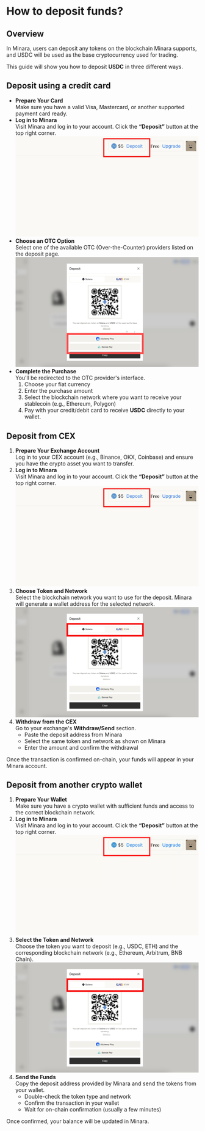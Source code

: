 # How to deposit funds?

## Overview

In Minara, users can deposit any tokens on the blockchain Minara supports, and USDC will be used as the base cryptocurrency used for trading.

This guide will show you how to deposit **USDC** in three different ways.

## Deposit using a credit card

* **Prepare Your Card**\
  Make sure you have a valid Visa, Mastercard, or another supported payment card ready.
* **Log in to Minara**\
  Visit Minara and log in to your account. Click the **“Deposit”** button at the top right corner.![](<../.gitbook/assets/image (9).png>)
* **Choose an OTC Option**\
  Select one of the available OTC (Over-the-Counter) providers listed on the deposit page.![](<../.gitbook/assets/image (10).png>)
* **Complete the Purchase**\
  You’ll be redirected to the OTC provider's interface.
  1. Choose your fiat currency
  2. Enter the purchase amount
  3. Select the blockchain network where you want to receive your stablecoin (e.g., Ethereum, Polygon)
  4. Pay with your credit/debit card to receive **USDC** directly to your wallet.

## Deposit from CEX

1. **Prepare Your Exchange Account**\
   Log in to your CEX account (e.g., Binance, OKX, Coinbase) and ensure you have the crypto asset you want to transfer.
2. **Log in to Minara**\
   Visit Minara and log in to your account. Click the **“Deposit”** button at the top right corner.![](<../.gitbook/assets/image (9).png>)
3. **Choose Token and Network**\
   Select the blockchain network you want to use for the deposit. Minara will generate a wallet address for the selected network.                 ![](<../.gitbook/assets/image (8).png>)
4. **Withdraw from the CEX**\
   Go to your exchange's **Withdraw/Send** section.
   * Paste the deposit address from Minara
   * Select the same token and network as shown on Minara
   * Enter the amount and confirm the withdrawal

Once the transaction is confirmed on-chain, your funds will appear in your Minara account.

## Deposit from another crypto wallet

1. **Prepare Your Wallet**\
   Make sure you have a crypto wallet with sufficient funds and access to the correct blockchain network.
2. **Log in to Minara**\
   Visit Minara and log in to your account. Click the **“Deposit”** button at the top right corner.![](<../.gitbook/assets/image (7).png>)
3. **Select the Token and Network**\
   Choose the token you want to deposit (e.g., USDC, ETH) and the corresponding blockchain network (e.g., Ethereum, Arbitrum, BNB Chain).![](<../.gitbook/assets/image (8).png>)
4. **Send the Funds**\
   Copy the deposit address provided by Minara and send the tokens from your wallet.
   * Double-check the token type and network
   * Confirm the transaction in your wallet
   * Wait for on-chain confirmation (usually a few minutes)

Once confirmed, your balance will be updated in Minara.
